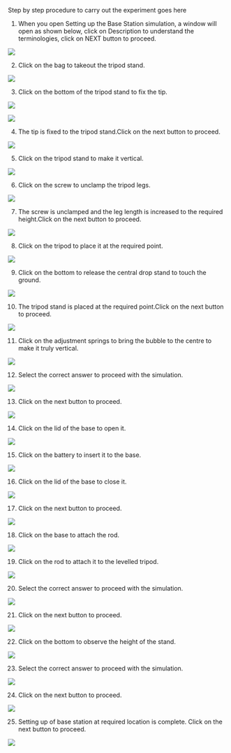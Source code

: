 Step by step procedure to carry out the experiment goes here

1. When you open Setting up the Base Station simulation, a window will open as shown below, click on Description to understand the terminologies, click on NEXT button to proceed.

![](images/st1.png)

2. Click on the bag to takeout the tripod stand.

![](images/st2.png)

3. Click on the bottom of the tripod stand to fix the tip.

![](images/st4.png)

![](images/st5.png)

4. The tip is fixed to the tripod stand.Click on the next button to proceed.

![](images/st6.png)

5. Click on the tripod stand to make it vertical.

![](images/st7.png)

6. Click on the screw to unclamp the tripod legs.

![](images/st8.png)

7. The screw is unclamped and the leg length is increased to the required height.Click on the next button to proceed.

![](images/st14.png)

8. Click on the tripod to place it at the required point.

![](images/st15.png)

9. Click on the bottom to release the central drop stand to touch the ground.

![](images/st17.png)

10. The tripod stand is placed at the required point.Click on the next button to proceed.

![](images/st20.png)

11. Click on the adjustment springs to bring the bubble to the centre to make it truly vertical.

![](images/st21.png)

12. Select the correct answer to proceed with the simulation.

![](images/st25.png)

13. Click on the next button to proceed.

![](images/st26.png)

14. Click on the lid of the base to open it.

![](images/st27.png)

15. Click on the battery to insert it to the base.

![](images/st28.png)

16. Click on the lid of the base to close it.

![](images/st29.png)

17. Click on the next button to proceed.

![](images/st30.png)

18. Click on the base to attach the rod.

![](images/st31.png)

19. Click on the rod to attach it to the levelled tripod.

![](images/st33.png)

20. Select the correct answer to proceed with the simulation.

![](images/st36.png)

21. Click on the next button to proceed.

![](images/st37.png)

22. Click on the bottom to observe the height of the stand.

![](images/st38.png)

23. Select the correct answer to proceed with the simulation.

![](images/st39.png)

24. Click on the next button to proceed.

![](images/st40.png)

25. Setting up of base station at required location is complete. Click on the next button to proceed.

![](images/st41.png)
